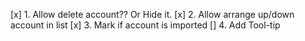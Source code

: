 [x] 1. Allow delete account?? Or Hide it.
[x] 2. Allow arrange up/down account in list
[x] 3. Mark if account is imported
[] 4. Add Tool-tip

